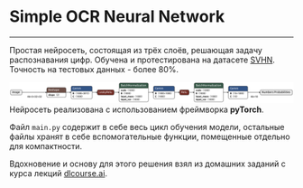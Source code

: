 # Simple OCR Neural Network

---

Простая нейросеть, состоящая из трёх слоёв, решающая задачу распознавания цифр. 
Обучена и протестирована на датасете [SVHN](http://ufldl.stanford.edu/housenumbers/).
Точность на тестовых данных - более 80%.

![Neural Net Structure](nn_structure.png)
Нейросеть реализована с использованием фреймворка **pyTorch**. 

Файл `main.py` содержит в себе весь цикл обучения модели, остальные файлы хранят в себе вспомогательные функции, помещенные отдельно для компактности.

Вдохновение и основу для этого решения взял из домашних заданий с курса лекций [dlcourse.ai](https://dlcourse.ai).
